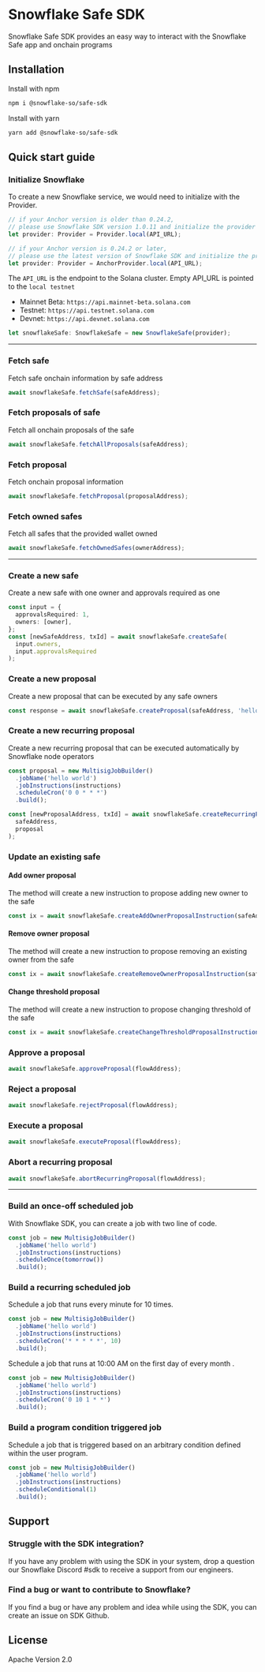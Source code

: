 # Snowflake Safe SDK

Snowflake Safe SDK provides an easy way to interact with the Snowflake Safe app and onchain programs

## Installation

Install with npm

```bash
npm i @snowflake-so/safe-sdk
```

Install with yarn

```bash
yarn add @snowflake-so/safe-sdk
```

## Quick start guide

### Initialize Snowflake

To create a new Snowflake service, we would need to initialize with the Provider.

```typescript
// if your Anchor version is older than 0.24.2,
// please use Snowflake SDK version 1.0.11 and initialize the provider as below
let provider: Provider = Provider.local(API_URL);

// if your Anchor version is 0.24.2 or later,
// please use the latest version of Snowflake SDK and initialize the provider as below
let provider: Provider = AnchorProvider.local(API_URL);
```

The `API_URL` is the endpoint to the Solana cluster. Empty API_URL is pointed to the `local testnet`

- Mainnet Beta: `https://api.mainnet-beta.solana.com`
- Testnet: `https://api.testnet.solana.com`
- Devnet: `https://api.devnet.solana.com`

```typescript
let snowflakeSafe: SnowflakeSafe = new SnowflakeSafe(provider);
```

---

### Fetch safe

Fetch safe onchain information by safe address

```typescript
await snowflakeSafe.fetchSafe(safeAddress);
```

### Fetch proposals of safe

Fetch all onchain proposals of the safe

```typescript
await snowflakeSafe.fetchAllProposals(safeAddress);
```

### Fetch proposal

Fetch onchain proposal information

```typescript
await snowflakeSafe.fetchProposal(proposalAddress);
```

### Fetch owned safes

Fetch all safes that the provided wallet owned

```typescript
await snowflakeSafe.fetchOwnedSafes(ownerAddress);
```

---

### Create a new safe

Create a new safe with one owner and approvals required as one

```typescript
const input = {
  approvalsRequired: 1,
  owners: [owner],
};
const [newSafeAddress, txId] = await snowflakeSafe.createSafe(
  input.owners,
  input.approvalsRequired
);
```

### Create a new proposal

Create a new proposal that can be executed by any safe owners

```typescript
const response = await snowflakeSafe.createProposal(safeAddress, 'hello world', instructions);
```

### Create a new recurring proposal

Create a new recurring proposal that can be executed automatically by Snowflake node operators

```typescript
const proposal = new MultisigJobBuilder()
  .jobName('hello world')
  .jobInstructions(instructions)
  .scheduleCron('0 0 * * *')
  .build();

const [newProposalAddress, txId] = await snowflakeSafe.createRecurringProposal(
  safeAddress,
  proposal
);
```

### Update an existing safe

#### Add owner proposal

The method will create a new instruction to propose adding new owner to the safe

```typescript
const ix = await snowflakeSafe.createAddOwnerProposalInstruction(safeAddress, newOwner);
```

#### Remove owner proposal

The method will create a new instruction to propose removing an existing owner from the safe

```typescript
const ix = await snowflakeSafe.createRemoveOwnerProposalInstruction(safeAddress, newOwner);
```

#### Change threshold proposal

The method will create a new instruction to propose changing threshold of the safe

```typescript
const ix = await snowflakeSafe.createChangeThresholdProposalInstruction(safeAddress, newThreshold);
```

### Approve a proposal

```typescript
await snowflakeSafe.approveProposal(flowAddress);
```

### Reject a proposal

```typescript
await snowflakeSafe.rejectProposal(flowAddress);
```

### Execute a proposal

```typescript
await snowflakeSafe.executeProposal(flowAddress);
```

### Abort a recurring proposal

```typescript
await snowflakeSafe.abortRecurringProposal(flowAddress);
```

---

### Build an once-off scheduled job

With Snowflake SDK, you can create a job with two line of code.

```typescript
const job = new MultisigJobBuilder()
  .jobName('hello world')
  .jobInstructions(instructions)
  .scheduleOnce(tomorrow())
  .build();
```

### Build a recurring scheduled job

Schedule a job that runs every minute for 10 times.

```typescript
const job = new MultisigJobBuilder()
  .jobName('hello world')
  .jobInstructions(instructions)
  .scheduleCron('* * * * *', 10)
  .build();
```

Schedule a job that runs at 10:00 AM on the first day of every month .

```typescript
const job = new MultisigJobBuilder()
  .jobName('hello world')
  .jobInstructions(instructions)
  .scheduleCron('0 10 1 * *')
  .build();
```

### Build a program condition triggered job

Schedule a job that is triggered based on an arbitrary condition defined within the user program.

```typescript
const job = new MultisigJobBuilder()
  .jobName('hello world')
  .jobInstructions(instructions)
  .scheduleConditional(1)
  .build();
```

## Support

### Struggle with the SDK integration?

If you have any problem with using the SDK in your system, drop a question our Snowflake Discord #sdk to receive a support from our engineers.

### Find a bug or want to contribute to Snowflake?

If you find a bug or have any problem and idea while using the SDK, you can create an issue on SDK Github.

## License

Apache Version 2.0
